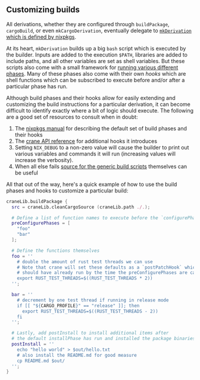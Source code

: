 ## Customizing builds

All derivations, whether they are configured through `buildPackage`,
`cargoBuild`, or even `mkCargoDerivation`, eventually delegate to
[`mkDerivation` which is defined by
nixpkgs](https://nixos.org/manual/nixpkgs/unstable/#ssec-stdenv-dependencies).

At its heart, `mkDerivation` builds up a big `bash` script which is executed by
the builder. Inputs are added to the execution `$PATH`, libraries are added to
include paths, and all other variables are set as shell variables. But these
scripts also come with a small framework for [running various different
phases](https://nixos.org/manual/nixpkgs/unstable/#sec-stdenv-phases). Many of
these phases also come with their own _hooks_ which are shell functions which
can be subscribed to execute before and/or after a particular phase has run.

Although build phases and their hooks allow for easily extending and customizing
the build instructions for a particular derivation, it can become difficult to
identify exactly where a bit of logic should execute. The following are a good
set of resources to consult when in doubt:

1. The [nixpkgs
   manual](https://nixos.org/manual/nixpkgs/unstable/#sec-stdenv-phases) for
   describing the default set of build phases and their hooks
1. The [crane API reference](./API.md) for additional hooks it introduces
1. Setting `NIX_DEBUG` to a non-zero value will cause the builder to print out
   various variables and commands it will run (increasing values will increase
   the verbosity).
1. When all else fails [source for the generic build
   scripts](https://github.com/NixOS/nixpkgs/blob/master/pkgs/stdenv/generic/setup.sh)
   themselves can be useful

All that out of the way, here's a quick example of how to use the build phases
and hooks to customize a particular build:

```nix
craneLib.buildPackage {
  src = craneLib.cleanCargoSource (craneLib.path ./.);

  # Define a list of function names to execute before the `configurePhase` runs
  preConfigurePhases = [
    "foo"
    "bar"
  ];

  # Define the functions themselves
  foo = ''
    # double the amount of rust test threads we can use
    # Note that crane will set these defaults as a `postPatchHook` which
    # should have already run by the time the preConfigurePhases are called
    export RUST_TEST_THREADS=$((RUST_TEST_THREADS * 2))
  '';

  bar = ''
    # decrement by one test thread if running in release mode
    if [[ "${CARGO_PROFILE}" == "release" ]]; then
      export RUST_TEST_THREADS=$((RUST_TEST_THREADS - 2))
    fi
  '';

  # Lastly, add postInstall to install additional items after
  # the default installPhase has run and installed the package binaries
  postInstall = ''
    echo "hello world" > $out/hello.txt
    # also install the README.md for good measure
    cp README.md $out/
  '';
}
```
